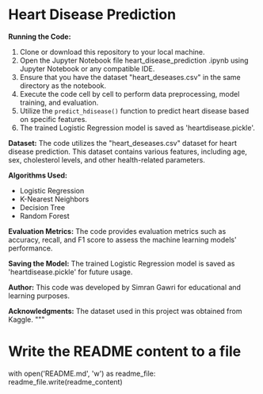 
# Heart Disease Prediction

**Running the Code:**
1. Clone or download this repository to your local machine.
2. Open the Jupyter Notebook file heart_disease_prediction .ipynb using Jupyter Notebook or any compatible IDE.
3. Ensure that you have the dataset "heart_deseases.csv" in the same directory as the notebook.
4. Execute the code cell by cell to perform data preprocessing, model training, and evaluation.
5. Utilize the `predict_hdisease()` function to predict heart disease based on specific features.
6. The trained Logistic Regression model is saved as 'heartdisease.pickle'.

**Dataset:**
The code utilizes the "heart_deseases.csv" dataset for heart disease prediction. This dataset contains various features, including age, sex, cholesterol levels, and other health-related parameters.

**Algorithms Used:**
- Logistic Regression
- K-Nearest Neighbors
- Decision Tree
- Random Forest

**Evaluation Metrics:**
The code provides evaluation metrics such as accuracy, recall, and F1 score to assess the machine learning models' performance.

**Saving the Model:**
The trained Logistic Regression model is saved as 'heartdisease.pickle' for future usage.

**Author:**
This code was developed by Simran Gawri for educational and learning purposes.

**Acknowledgments:**
The dataset used in this project was obtained from Kaggle.
"""

# Write the README content to a file
with open('README.md', 'w') as readme_file:
    readme_file.write(readme_content)
